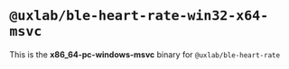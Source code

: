 # `@uxlab/ble-heart-rate-win32-x64-msvc`

This is the **x86_64-pc-windows-msvc** binary for `@uxlab/ble-heart-rate`
